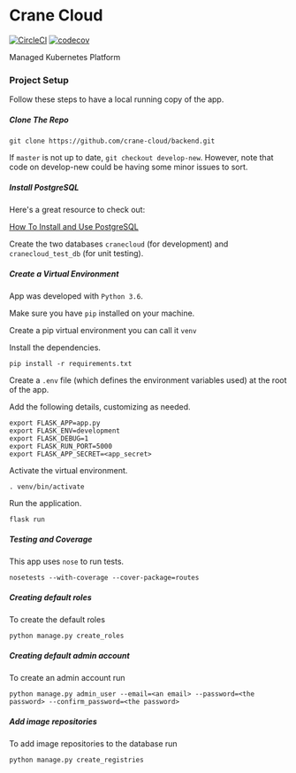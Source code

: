 # Crane Cloud

[![CircleCI](https://circleci.com/gh/crane-cloud/backend/tree/develop.svg?style=svg)](https://circleci.com/gh/crane-cloud/backend/tree/develop)
[![codecov](https://codecov.io/gh/crane-cloud/backend/branch/develop/graph/badge.svg)](https://codecov.io/gh/crane-cloud/backend)

Managed Kubernetes Platform

### Project Setup

Follow these steps to have a local running copy of the app.

##### Clone The Repo

`git clone https://github.com/crane-cloud/backend.git`

If `master` is not up to date, `git checkout develop-new`. However, note that code on develop-new could be having some minor issues to sort.

##### Install PostgreSQL

Here's a great resource to check out:

[How To Install and Use PostgreSQL](https://www.digitalocean.com/community/tutorials/how-to-install-and-use-postgresql-on-ubuntu-18-04)

Create the two databases `cranecloud` (for development) and `cranecloud_test_db` (for unit testing).

##### Create a Virtual Environment

App was developed with `Python 3.6`.

Make sure you have `pip` installed on your machine.

Create a pip virtual environment you can call it `venv`

Install the dependencies.

`pip install -r requirements.txt`

Create a `.env` file (which defines the environment variables used) at the root of the app.

Add the following details, customizing as needed.

```
export FLASK_APP=app.py
export FLASK_ENV=development
export FLASK_DEBUG=1
export FLASK_RUN_PORT=5000
export FLASK_APP_SECRET=<app_secret>
```

Activate the virtual environment.

`. venv/bin/activate`

Run the application.

`flask run`

##### Testing and Coverage

This app uses `nose` to run tests.

`nosetests --with-coverage --cover-package=routes`

##### Creating default roles

To create the default roles

`python manage.py create_roles`


##### Creating default admin account

To create an admin account run

`python manage.py admin_user --email=<an email> --password=<the password> --confirm_password=<the password>`

##### Add image repositories

To add image repositories to the database run

`python manage.py create_registries`


